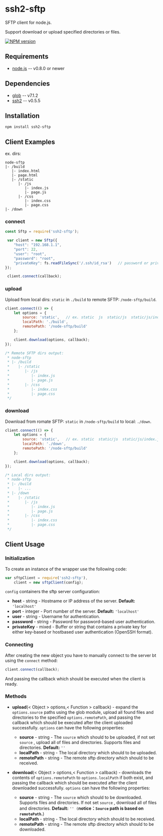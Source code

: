 # ssh2-sftp
SFTP client for node.js. 

Support download or upload specified directories or files.

[![NPM version](https://img.shields.io/npm/v/ssh2-sftp.svg?style=flat)](https://www.npmjs.com/package/ssh2-sftp)

## Requirements

* [node.js](https://nodejs.org/en/) -- v0.8.0 or newer

## Dependencies

* [glob](https://github.com/isaacs/node-glob) -- v7.1.2
* [ssh2](https://github.com/mscdex/ssh2) -- v0.5.5

## Installation
```
npm install ssh2-sftp
```

## Client Examples

ex. dirs:

```
node-sftp
|- /build
   |- index.html
   |- page.html
   |- /static
      |- /js
         |- index.js
         |- page.js
      |- /css
         |- index.css
         |- page.css
|- /down
```

### connect

```js
const Sftp = require('ssh2-sftp');

 var client = new Sftp({
    "host": "192.168.1.1",
    "port": 22,
    "user": "root",
    "password": "root",
    "privateKey": fs.readFileSync('/.ssh/id_rsa')   // password or privateKey
});

 client.connect(callback);
```

### upload 

Upload from local dirs: `static` in `./build` to remote SFTP: `/node-sftp/build`.

```js
client.connect(() => {
    let options = {
        source: 'static',   // ex. static  js  static/js  static/js/index.js
        localPath: './build',
        remotePath: '/node-sftp/build'
    };

    client.download(options, callback);
});

/* Remote SFTP dirs output:
 * node-sftp
 * |- /build
 *    |- /static
 *       |- /js
 *          |- index.js
 *          |- page.js
 *       |- /css
 *          |- index.css
 *          |- page.css
 */
```

### download

Download from romate SFTP: `static` in `/node-sftp/build` to local: `./down`.

```js
client.connect(() => {
    let options = {
        source: 'static',   // ex. static  static/js  static/js/index.js
        localPath: './down',
        remotePath: '/node-sftp/build'
    };

    client.download(options, callback);
});

/* Local dirs output:
 * node-sftp
 * |- /build
 *    |- ...
 * |- /down
 *    |- /static
 *       |- /js
 *          |- index.js
 *          |- page.js
 *       |- /css
 *          |- index.css
 *          |- page.css
 */
```

## Client Usage

### Initialization

To create an instance of the wrapper use the following code:

```javascript
var sftpClient = require('ssh2-sftp'),
    client = new sftpClient(config);
```

`config` containers the sftp server configuration:

* **host** - string - Hostname or IP address of the server. **Default:** `'localhost'`
* **port** - integer - Port number of the server. **Default:** `'localhost'`
* **user** - string - Username for authentication.
* **password** - string - Password for password-based user authentication. 
* **privateKey** - mixed - Buffer or string that contains a private key for either key-based or hostbased user authentication (OpenSSH format). 


### Connecting

After creating the new object you have to manually connect to the server bt using the `connect` method:

```javascript
client.connect(callback);
```

And passing the callback which should be executed when the client is ready.

### Methods

* **upload**(< Object > options,< Function > callback) - expand the `options.source` paths using the glob module, upload all found files and directories to the specified `options.remotePath`, and passing the callback which should be executed after the client uploaded successfully. 
`options` can have the following properties:
    
    * **source** - string - The `source` which should to be uploaded, if not set `source` , upload all of files and directories. Supports files and directories. **Default:** `''`
    * **localPath** - string - The local directory which should to be uploaded.
    * **remotePath** - string - The remote sftp directory which should to be received.

* **download**(< Object > options,< Function > callback) - downloads the contents of `options.remotePath` to `options.localPath` if both exist, and  passing the callback which should be executed after the client downloaded successfully.
`options` can have the following properties:

    * **source** - string - The `source` which should to be downloaded. Supports files and directories. If not set `source` , download all of files and directories. **Default:** `'' (`**notice：`Source` path is based on `remotePath`.**)
    * **localPath** - string - The local directory which should to be received.
    * **remotePath** - string - The remote sftp directory which should to be downloaded.




